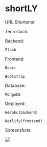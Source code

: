 # shortLY
URL Shortener

Tech stack:

  Backend: 
  
    Flask
    
  Frontend:
  
    React
    
    Bootstrap
  
  Database:
  
    MongoDB
    
  Deployed:
  
    Heroku(backend)
    
    Netlify(frontend)

Screenshots:

![](https://user-images.githubusercontent.com/44405294/121250843-d3a64800-c8c3-11eb-9912-ebf593a80081.png)
